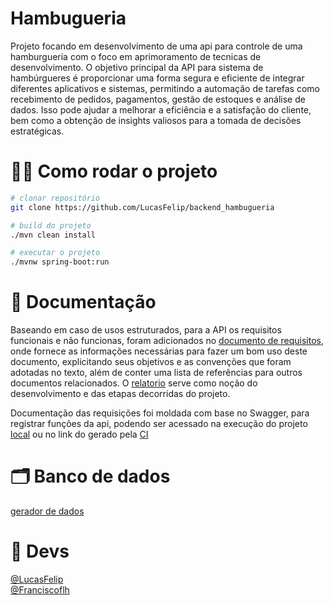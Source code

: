 # Hambugueria
Projeto focando em desenvolvimento de uma api para controle de uma  hamburgueria com o foco em aprimoramento de tecnicas de desenvolvimento. O objetivo principal da API 
para sistema de hambúrgueres é proporcionar uma forma segura e eficiente de integrar diferentes aplicativos e sistemas, permitindo a automação de tarefas como recebimento de 
pedidos, pagamentos, gestão de estoques e análise de dados. Isso pode ajudar a melhorar a eficiência e a satisfação do cliente, bem como a obtenção de insights valiosos para 
a tomada de decisões estratégicas.

# 👨‍💻 Como rodar o projeto
```bash
# clonar repositório
git clone https://github.com/LucasFelip/backend_hambugueria

# build do projeto
./mvn clean install

# executar o projeto
./mvnw spring-boot:run
``` 

# 📄 Documentação
Baseando em caso de usos estruturados, para a API os requisitos funcionais e não funcionas, foram adicionados no [documento de requisitos][documentation.api.requisitos], 
onde fornece as informações necessárias para fazer um bom uso deste documento, explicitando seus objetivos e as convenções que foram adotadas no texto, além de conter 
uma lista de referências para outros documentos relacionados. O [relatorio][documentation.api.relatorio] serve como noção do desenvolvimento e das etapas decorridas do projeto.

Documentação das requisições foi moldada com base no Swagger, para registrar funções da api, podendo ser acessado na execução do projeto [local][documentation.api.swagger.local] 
ou no link do gerado pela [CI][documentation.api.swagger.ci]

# 🗂 Banco de dados
[gerador de dados][dados.generate]

# 👤 Devs
[@LucasFelip][github.autor.lucas]</br>
[@Franciscoflh][github.autor.francisco]</br>


<!-- Links -->
[example.projeto.burguer]: <https://github.com/tomtom28/springBurger>
[documentation.api.swagger.local]: <localhost:8081/swagger-ui.html>
[documentation.api.swagger.ci]: <>
[documentation.api.requisitos]:<https://1drv.ms/w/s!AngNKjRLym8qg6IqRtNBNFmgEUFxTA?e=yvCqzs>
[documentation.api.relatorio]: <https://1drv.ms/w/s!AngNKjRLym8qg6Ism1ekAiSrfGIqmw?e=0HNHC7>
[dados.generate]: <https://generatedata.com/generator>
[github.autor.lucas]: <https://github.com/LucasFelip>
[github.autor.francisco]: <https://github.com/Franciscoflh>
